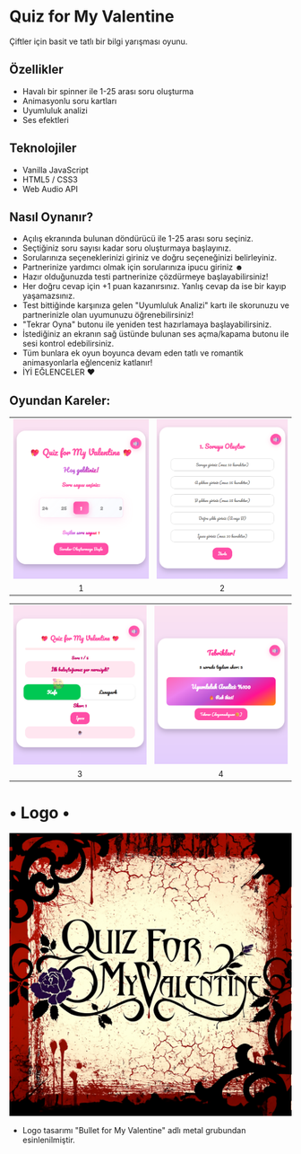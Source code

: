 # Quiz for My Valentine

Çiftler için basit ve tatlı bir bilgi yarışması oyunu.

## Özellikler
- Havalı bir spinner ile 1-25 arası soru oluşturma
- Animasyonlu soru kartları
- Uyumluluk analizi
- Ses efektleri

## Teknolojiler
- Vanilla JavaScript
- HTML5 / CSS3
- Web Audio API

## Nasıl Oynanır?
- Açılış ekranında bulunan döndürücü ile 1-25 arası soru seçiniz.
- Seçtiğiniz soru sayısı kadar soru oluşturmaya başlayınız.
- Sorularınıza seçeneklerinizi giriniz ve doğru seçeneğinizi belirleyiniz.
- Partnerinize yardımcı olmak için sorularınıza ipucu giriniz ☻
- Hazır olduğunuzda testi partnerinize çözdürmeye başlayabilirsiniz!
- Her doğru cevap için +1 puan kazanırsınız. Yanlış cevap da ise bir kayıp yaşamazsınız.
- Test bittiğinde karşınıza gelen "Uyumluluk Analizi" kartı ile skorunuzu ve partnerinizle olan uyumunuzu öğrenebilirsiniz!
- "Tekrar Oyna" butonu ile yeniden test hazırlamaya başlayabilirsiniz.
- İstediğiniz an ekranın sağ üstünde bulunan ses açma/kapama butonu ile sesi kontrol edebilirsiniz.
- Tüm bunlara ek oyun boyunca devam eden tatlı ve romantik animasyonlarla eğlenceniz katlanır!
- İYİ EĞLENCELER ♥

## Oyundan Kareler:

<table>
  <tr>
    <td><img src="1.png" width="600"></td>
    <td><img src="2.png" width="580"></td>
  </tr>
  <tr>
    <td align="center">1</td>
    <td align="center">2</td>
  </tr>
</table>
<table>
  <tr>
    <td><img src="3.png" width="590"></td>
    <td><img src="4.png" width="592"></td>
  </tr>
  <tr>
    <td align="center">3</td>
    <td align="center">4</td>
  </tr>
</table>

# • Logo •

![• Logo • ](image.png)

- Logo tasarımı "Bullet for My Valentine" adlı metal grubundan esinlenilmiştir.
